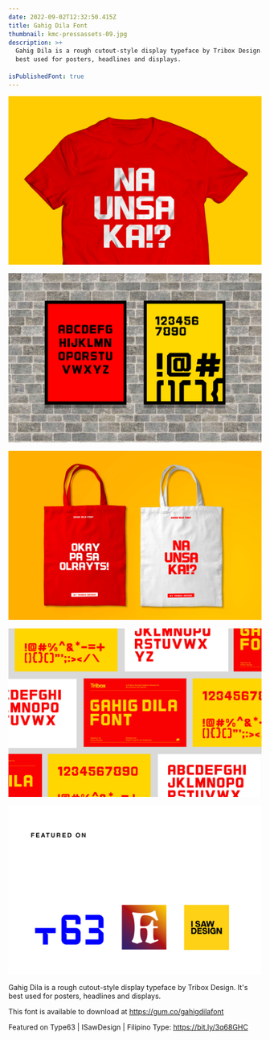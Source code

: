 ```yaml
---
date: 2022-09-02T12:32:50.415Z
title: Gahig Dila Font
thumbnail: kmc-pressassets-09.jpg
description: >+
  Gahig Dila is a rough cutout-style display typeface by Tribox Design. It's
  best used for posters, headlines and displays. 

isPublishedFont: true
---
```

![](gahig-dilashirt.jpg)

![](gahig-dilapostert.jpg)

![](white_tote_bag_mockup-recovered.jpg)

![](gahigdilastationaries.jpg)

![](artboard-5-2.png)

Gahig Dila is a rough cutout-style display typeface by Tribox Design. It's best used for posters, headlines and displays. 

This font is available to download at https://gum.co/gahigdilafont

Featured on Type63 | ISawDesign | Filipino Type: https://bit.ly/3q68GHC